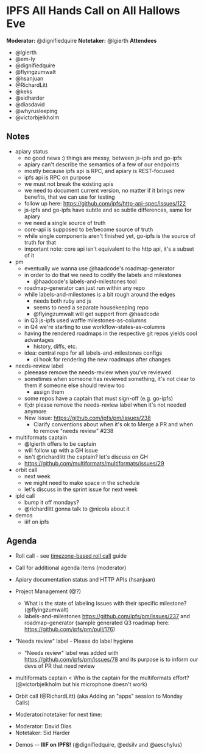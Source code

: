 # IPFS All Hands Call on All Hallows Eve

**Moderator:** @dignifiedquire
**Notetaker:** @lgierth
**Attendees** 
* @lgierth
* @em-ly
* @dignifiedquire
* @flyingzumwalt
* @hsanjuan
* @RichardLitt
* @keks
* @sidharder
* @diasdavid
* @whyrusleeping
* @victorbjelkholm

## Notes

- apiary status
  - no good news :) things are messy, between js-ipfs and go-ipfs
  - apiary can't describe the semantics of a few of our endpoints
  - mostly because ipfs api is RPC, and apiary is REST-focused
  - ipfs api is RPC on purpose
  - we must not break the existing apis
  - we need to document current version, no matter if it brings new benefits, that we can use for testing
  - follow up here: https://github.com/ipfs/http-api-spec/issues/122
  - js-ipfs and go-ipfs have subtle and so subtle differences, same for apiary
  - we need a single source of truth
  - core-api is supposed to be/become source of truth
  - while single components aren't finished yet, go-ipfs is the source of truth for that
  - important note: core api isn't equivalent to the http api, it's a subset of it
- pm
  - eventually we wanna use @haadcode's roadmap-generator
  - in order to do that we need to codify the labels and milestones
    - @haadcode's labels-and-milestones tool
  - roadmap-generator can just run within any repo
  - while labels-and-milestones is a bit rough around the edges
    - needs both ruby and js
    - seems to need a separate housekeeping repo
    - @flyingzumwalt will get support from @haadcode
  - in Q3 js-ipfs used waffle milestones-as-columns
  - in Q4 we're starting to use workflow-states-as-columns
  - having the rendered roadmaps in the respective git repos yields cool advantages
    - history, diffs, etc.
  - idea: central repo for all labels-and-milestones configs
    - ci hook for rendering the new roadmaps after changes
- needs-review label
  - pleeease remove the needs-review when you've reviewed
  - sometimes when someone has reviewed something, it's not clear to them if someone else should review too
    - assign them
  - some repos have a captain that must sign-off (e.g. go-ipfs)
  - tl;dr please remove the needs-review label when it's not needed anymore
  - New Issue: https://github.com/ipfs/pm/issues/238 
    - Clarify conventions about when it's ok to Merge a PR and when to remove "needs review" #238
- multiformats captain
  - @lgierth offers to be captain
  - will follow up with a GH issue
  - isn't @richardlitt the captain? let's discuss on GH
  - https://github.com/multiformats/multiformats/issues/29
- orbit call
  - next week
  - we might need to make space in the schedule
  - let's discuss in the sprint issue for next week
- ipld call
  - bump it off mondays?
  - @richardlitt gonna talk to @nicola about it
- demos
  - iiif on ipfs


## Agenda

<!-- Ensure notetaker is present before you begin -->

- Roll call - see [timezone-based roll call](../admin-guides/timezone-rollcall.md) guide
- Call for additional agenda items (moderator)
- Apiary documentation status and HTTP APIs (hsanjuan)
- Project Management (@?)
  - What is the state of labeling issues with their specific milestone? (@flyingzumwalt)
  - labels-and-milestones https://github.com/ipfs/pm/issues/237 and roadmap-generator (sample generated Q3 roadmap here: https://github.com/ipfs/pm/pull/176)
- "Needs review" label - Please do label hygiene
  - "Needs review" label was added with https://github.com/ipfs/pm/issues/78 and its purpose is to inform our devs of PR that need review
- multiformats captain < Who is the captain for the multiformats effort? (@victorbjelkholm but his microphone doesn't work)
- Orbit call (@RichardLitt) (aka Adding an "apps" session to Monday Calls)

- Moderator/notetaker for next time:
 * Moderator: David Dias
 * Notetaker: Sid Harder
 
- Demos -- **IIIF on IPFS!** (@dignifiedquire, @edsilv and @aeschylus)




